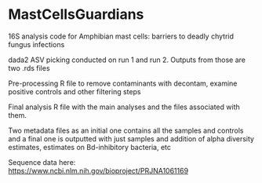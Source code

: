 # MastCellsGuardians
16S analysis code for Amphibian mast cells: barriers to deadly chytrid fungus infections

dada2 ASV picking conducted on run 1 and run 2. Outputs from those are two .rds files

Pre-processing R file to remove contaminants with decontam, examine positive controls and other filtering steps

Final analysis R file with the main analyses and the files associated with them. 

Two metadata files as an initial one contains all the samples and controls and a final one is outputted with just samples and addition of alpha diversity estimates, estimates on Bd-inhibitory bacteria, etc

Sequence data here: https://www.ncbi.nlm.nih.gov/bioproject/PRJNA1061169

